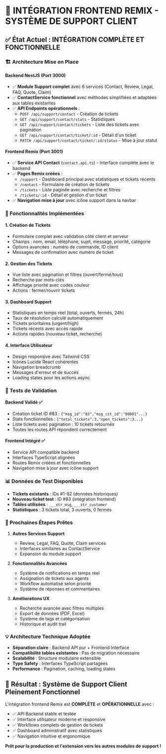 # 🎯 INTÉGRATION FRONTEND REMIX - SYSTÈME DE SUPPORT CLIENT 

## ✅ État Actuel : INTÉGRATION COMPLÈTE ET FONCTIONNELLE

### 🏗️ Architecture Mise en Place

#### Backend NestJS (Port 3000) 
- ✅ **Module Support complet** avec 6 services (Contact, Review, Legal, FAQ, Quote, Claim)
- ✅ **ContactService fonctionnel** avec méthodes simplifiées et adaptées aux tables existantes
- ✅ **API Endpoints opérationnels** :
  - `POST /api/support/contact` - Création de tickets
  - `GET /api/support/contact/stats` - Statistiques
  - `GET /api/support/contact/tickets` - Liste des tickets avec pagination
  - `GET /api/support/contact/ticket/:id` - Détail d'un ticket
  - `PATCH /api/support/contact/ticket/:id/status` - Mise à jour statut

#### Frontend Remix (Port 3001)
- ✅ **Service API Contact** (`contact.api.ts`) - Interface complète avec le backend
- ✅ **Pages Remix créées** :
  - `/support` - Dashboard principal avec statistiques et tickets récents
  - `/contact` - Formulaire de création de tickets
  - `/tickets` - Liste paginée avec recherche et filtres
  - `/tickets/:id` - Détail et gestion d'un ticket
- ✅ **Navigation mise à jour** avec icône support dans la navbar

### 🔧 Fonctionnalités Implémentées

#### 1. Création de Tickets
- Formulaire complet avec validation côté client et serveur
- Champs : nom, email, téléphone, sujet, message, priorité, catégorie
- Options avancées : numéro de commande, ID client
- Messages de confirmation avec numéro de ticket

#### 2. Gestion des Tickets
- Vue liste avec pagination et filtres (ouvert/fermé/tous)
- Recherche par mots-clés
- Affichage priorité avec codes couleur
- Actions : fermer/rouvrir tickets

#### 3. Dashboard Support
- Statistiques en temps réel (total, ouverts, fermés, 24h)
- Taux de résolution calculé automatiquement
- Tickets prioritaires (urgent/high)
- Tickets récents avec accès rapide
- Actions rapides (nouveau ticket, recherche)

#### 4. Interface Utilisateur
- Design responsive avec Tailwind CSS
- Icônes Lucide React cohérentes
- Navigation breadcrumb
- Messages d'erreur et de succès
- Loading states pour les actions async

### 🧪 Tests de Validation

#### Backend Validé ✅
- Création ticket ID #83 : `{"msg_id":"83","msg_cst_id":"80001"...}`
- Stats fonctionnelles : `{"total_tickets":3,"open_tickets":3...}`
- Liste tickets avec pagination : 10 tickets retournés
- Toutes les routes API répondent correctement

#### Frontend Intégré ✅
- Service API compatible backend
- Interfaces TypeScript alignées
- Routes Remix créées et fonctionnelles
- Navigation mise à jour avec icône support

### 📊 Données de Test Disponibles
- **Tickets existants** : IDs #1-82 (données historiques)
- **Nouveau ticket test** : ID #83 (intégration frontend)
- **Tables utilisées** : `___xtr_msg`, `___xtr_customer`
- **Statistiques** : 3 tickets total, 3 ouverts, 0 fermés

### 🚀 Prochaines Étapes Prêtes

1. **Autres Services Support** 
   - Review, Legal, FAQ, Quote, Claim services
   - Interfaces similaires au ContactService
   - Expansion du module support

2. **Fonctionnalités Avancées**
   - Système de notifications en temps réel
   - Assignation de tickets aux agents
   - Workflow automatisé selon priorité
   - Système de réponses et commentaires

3. **Améliorations UX**
   - Recherche avancée avec filtres multiples
   - Export de données (PDF, Excel)
   - Système de tags et catégorisation
   - Historique et audit trail

### 💡 Architecture Technique Adoptée
- **Séparation claire** : Backend API pur + Frontend Interface
- **Compatibilité tables existantes** : Pas de migration nécessaire
- **Scalabilité** : Structure modulaire extensible
- **Type Safety** : Interfaces TypeScript partagées
- **Performance** : Pagination, caching, loading states

## 🎉 Résultat : Système de Support Client Pleinement Fonctionnel

L'intégration frontend Remix est **COMPLÈTE** et **OPÉRATIONNELLE** avec :
- ✅ API Backend stable et testée
- ✅ Interface utilisateur moderne et responsive  
- ✅ Workflows complets de gestion de tickets
- ✅ Dashboard administratif avec statistiques
- ✅ Navigation intuitive et ergonomique

**Prêt pour la production et l'extension vers les autres modules de support !**
